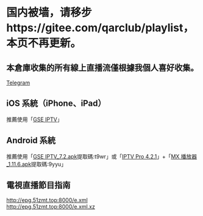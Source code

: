 # 国内被墙，请移步https://gitee.com/qarclub/playlist，本页不再更新。
## 本倉庫收集的所有線上直播流僅根據我個人喜好收集。
[Telegram](http://t.me/CN_HING)
## iOS 系統（iPhone、iPad） 
推薦使用「[GSE IPTV](https://apps.apple.com/hk/app/gse-smart-iptv/id1028734023)」
## Android 系統
推薦使用「[GSE IPTV_7.2.apk](https://pan.baidu.com/s/1duNGoHn06EbBAqCW31_6Zg)提取碼:t9wr」或「[IPTV Pro 4.2.1](https://github.com/GX-HING/Temp/raw/master/APPS/IPTV%20Pro_4.2.1.apk)」+「[MX 播放器_1.11.6.apk](https://pan.baidu.com/s/1Ujrk8m3WNWc18lfWV28zsg)提取碼:9yyu」  

## 電視直播節目指南
http://epg.51zmt.top:8000/e.xml  
http://epg.51zmt.top:8000/e.xml.xz  

